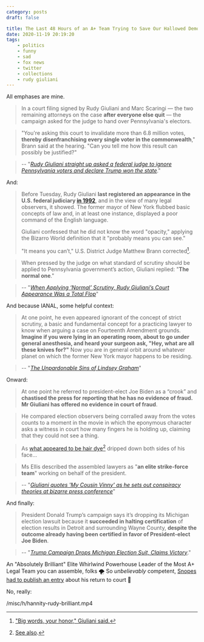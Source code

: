 ```yaml
---
category: posts
draft: false

title: The Last 48 Hours of an A+ Team Trying to Save Our Hallowed Democracy
date: 2020-11-19 20:19:20
tags:
    - politics
    - funny
    - sad
    - fox news
    - twitter
    - collections
    - rudy giuliani
---
```


All emphases are mine.

> In a court filing signed by Rudy Giuliani and Marc Scaringi — the two remaining attorneys on the case **after everyone else quit** — the campaign asked for the judge to hand over Pennsylvania's electors.

> "You're asking this court to invalidate more than 6.8 million votes, **thereby disenfranchising every single voter in the commonwealth**," Brann said at the hearing. "Can you tell me how this result can possibly be justified?"

> -- "[_Rudy Giuliani straight up asked a federal judge to ignore Pennsylvania voters and declare Trump won the state_](https://www.businessinsider.in/politics/world/news/rudy-giuliani-straight-up-asked-a-federal-judge-to-ignore-pennsylvania-voters-and-declare-trump-won-the-state/articleshow/79312082.cms)."

And:

> Before Tuesday, Rudy Giuliani **last registered an appearance in the U.S. federal judiciary [in 1992](https://twitter.com/ZoeTillman/status/1328714995237056514/photo/1)**, and in the view of many legal observers, it showed. The former mayor of New York flubbed basic concepts of law and, in at least one instance, displayed a poor command of the English language.
>
> Giuliani confessed that he did not know the word "opacity," applying the Bizarro World definition that it "probably means you can see."
>
> "It means you can’t," U.S. District Judge Matthew Brann corrected[^rudy_big_words].

> When pressed by the judge on what standard of scrutiny should be applied to Pennsylvania government’s action, Giuliani replied: "**The normal one**."

> -- "[_When Applying ‘Normal’ Scrutiny, Rudy Giuliani’s Court Appearance Was a Total Flop_](https://lawandcrime.com/2020-election/when-applying-normal-scrutiny-rudy-giulianis-court-appearance-was-a-total-flop/)"

And because IANAL, some helpful context:

> At one point, he even appeared ignorant of the concept of strict scrutiny, a basic and fundamental concept for a practicing lawyer to know when arguing a case on Fourteenth Amendment grounds. **Imagine if you were lying in an operating room, about to go under general anesthesia, and heard your surgeon ask, "Hey, what are all these knives for?"** Now you are in general orbit around whatever planet on which the former New York mayor happens to be residing.

> -- "[_The Unpardonable Sins of Lindsey Graham_](https://newrepublic.com/article/160254/lindsey-graham-trump-coup-georgia)"

Onward:

> At one point he referred to president-elect Joe Biden as a “crook” and **chastised the press for reporting that he has no evidence of fraud. Mr Giuliani has offered no evidence in court of fraud**.

> He compared election observers being corralled away from the votes counts to a moment in the movie in which the eponymous character asks a witness in court how many fingers he is holding up, claiming that they could not see a thing.

> As [what appeared to be hair dye](https://static-log.nikhil.io/h/hair-dye.jpeg)[^rudy_borg] dripped down both sides of his face...

> Ms Ellis described the assembled lawyers as "**an elite strike-force team**" working on behalf of the president.

> -- "[_Giuliani quotes 'My Cousin Vinny' as he sets out conspiracy theories at bizarre press conference_](https://www.independent.co.uk/news/world/americas/us-election-2020/trump-giuliani-press-conference-election-biden-b1749632.html)"

And finally:

> President Donald Trump’s campaign says it’s dropping its Michigan election lawsuit because it **succeeded in halting certification** of election results in Detroit and surrounding Wayne County, **despite the outcome already having been certified in favor of President-elect Joe Biden**.

> -- "[_Trump Campaign Drops Michigan Election Suit, Claims Victory_](https://static-log.nikhil.io/r/rudy-4.html)."

An "Absolutely Brilliant" Elite Whirlwind Powerhouse Leader of the Most A+ Legal Team you can assemble, folks 🌪 So _unbelievably_ competent, [Snopes had to publish an entry](https://www.snopes.com/fact-check/giuliani-quotes-trump-case/) about his return to court 💯

No, really:

/misc/h/hannity-rudy-brilliant.mp4

[^rudy_big_words]: ["Big words, your honor," Giuliani said.](https://static-log.nikhil.io/r/rudy-5.html)

[^rudy_borg]: [See also](https://static-log.nikhil.io/b/BORG.jpeg).

